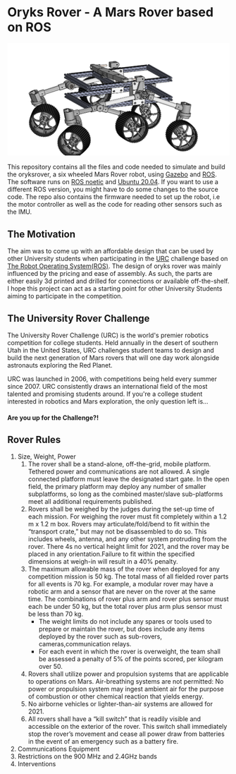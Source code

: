 # Oryks Rover - A Mars Rover based on ROS

![orykrover assembly](https://github.com/lyleokoth/oryksRover/blob/main/src/rover_description/CAD/Pictures/Mars%20Rover.JPG)

This repository contains all the files and code needed to simulate and build the oryksrover, a six wheeled Mars Rover robot, using [Gazebo](http://gazebosim.org/)  and [ROS](https://www.ros.org/).
The software runs on [ROS noetic](http://wiki.ros.org/noetic) and [Ubuntu 20.04](http://www.releases.ubuntu.com/20.04/). If you want to use a different ROS version, you might have to do some changes to the source code.
The repo also contains the firmware needed to set up the robot, i.e the motor controller as well as the code for reading other sensors such as the IMU.

## The Motivation

The aim was to come up with an affordable design that can be used by other University students when participating in the [URC](http://urc.marssociety.org/) challenge based on [The Robot Operating System(ROS)](https://www.ros.org/). The design of oryks rover was mainly influenced by the pricing and ease of assembly. As such, the parts are either easily 3d printed and drilled for connections or available off-the-shelf. I hope this project can act as a starting point for other University Students aiming to participate in the competition.

## The University Rover Challenge

The University Rover Challenge (URC) is the world's premier robotics competition for college students.  Held annually in the desert of southern Utah in the United States, URC challenges student teams to design and build the next generation of Mars rovers that will one day work alongside astronauts exploring the Red Planet.
 
URC was launched in 2006, with competitions being held every summer since 2007.  URC consistently draws an international field of the most talented and promising students around.  If you're a college student interested in robotics and Mars exploration, the only question left is...
 
####                        Are you up for the Challenge?!

## Rover Rules
1. Size, Weight, Power
    1. The rover shall be a stand-alone, off-the-grid, mobile platform. Tethered power and communications are not allowed. A single connected platform must leave the designated start gate. In the open field, the primary platform may deploy any number of smaller subplatforms, so long as the combined master/slave sub-platforms meet all additional requirements published. 
    2. Rovers shall be weighed by the judges during the set-up time of each mission. For weighing the rover must fit completely within a 1.2 m x 1.2 m box. Rovers may articulate/fold/bend to fit within the “transport crate,” but may not be disassembled to do so. This includes wheels, antenna, and any other system protruding from the rover. There 4s no vertical height limit for 2021, and the rover may be placed in any orientation.Failure to fit within the specified dimensions at weigh-in will result in a 40% penalty.
    3. The maximum allowable mass of the rover when deployed for any competition mission is 50 kg. The total mass of all fielded rover parts for all events is 70 kg. For example, a modular rover may have a robotic arm and a sensor that are never on the rover at the same time. The combinations of rover plus arm and rover plus sensor must each be under 50 kg, but the total rover plus arm plus sensor must be less than 70 kg. 
        - The weight limits do not include any spares or tools used to prepare or maintain the rover, but does include any items deployed by the rover such as sub-rovers, cameras,communication relays. 
        -  For each event in which the rover is overweight, the team shall be assessed a penalty of 5% of the points scored, per kilogram over 50.
    4. Rovers shall utilize power and propulsion systems that are applicable to operations on Mars. Air-breathing systems are not permitted: No power or propulsion system may ingest ambient air for the purpose of combustion or other chemical reaction that yields energy. 
    5. No airborne vehicles or lighter-than-air systems are allowed for 2021. 
    6. All rovers shall have a “kill switch” that is readily visible and accessible on the exterior of the rover. This switch shall immediately stop the rover’s movement and cease all power draw from batteries in the event of an emergency such as a battery fire.
2. Communications Equipment
3. Restrictions on the 900 MHz and 2.4GHz bands
4. Interventions